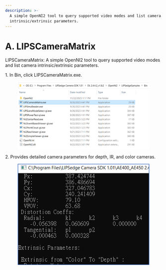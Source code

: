 ```yaml
---
description: >-
  A simple OpenNI2 tool to query supported video modes and list camera
  intrinsic/extrinsic parameters.
---
```


# A. LIPSCameraMatrix

LIPSCameraMatrix: A simple OpenNI2 tool to query supported video modes and list camera intrinsic/extrinsic parameters.

1\. In Bin, click LIPSCameraMatrix.exe.

<figure><img src="../../.gitbook/assets/global_camera/sample_codes/image (31) (1).png" alt=""><figcaption></figcaption></figure>

2\. Provides detailed camera parameters for depth, IR, and color cameras.

<figure><img src="../../.gitbook/assets/global_camera/sample_codes/image (33).png" alt=""><figcaption></figcaption></figure>
